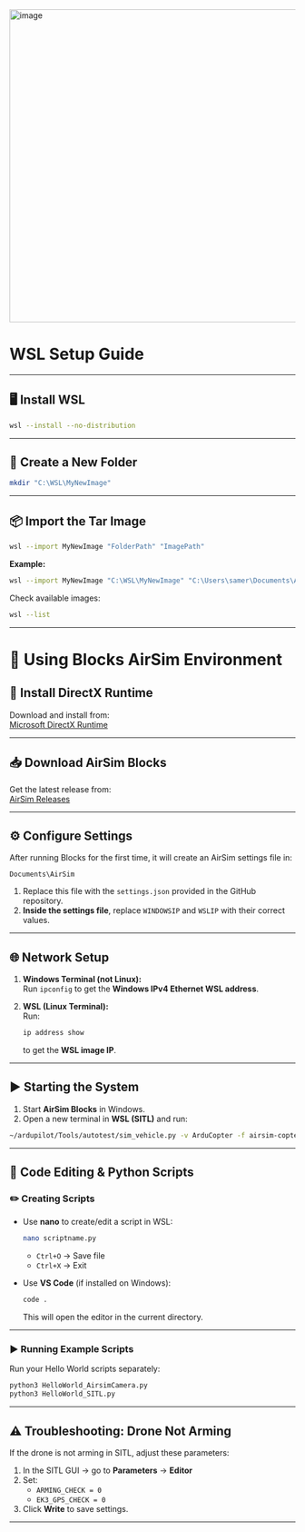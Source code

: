 <img width="976" height="551" alt="image" src="https://github.com/user-attachments/assets/f76fc739-809b-4473-9418-6fe07614c0cb" />



# WSL Setup Guide

---

## 🖥️ Install WSL
```bash
wsl --install --no-distribution
```

---

## 📂 Create a New Folder
```bash
mkdir "C:\WSL\MyNewImage"
```

---

## 📦 Import the Tar Image
```bash
wsl --import MyNewImage "FolderPath" "ImagePath"
```

**Example:**
```bash
wsl --import MyNewImage "C:\WSL\MyNewImage" "C:\Users\samer\Documents\AUB\AerialRobotics\mywsl.tar"
```

Check available images:
```bash
wsl --list
```

---

# 🚁 Using Blocks AirSim Environment

## 🔽 Install DirectX Runtime
Download and install from:  
[Microsoft DirectX Runtime](https://www.microsoft.com/en-us/download/details.aspx?id=35)

---

## 📥 Download AirSim Blocks
Get the latest release from:  
[AirSim Releases](https://github.com/microsoft/airsim/releases)

---

## ⚙️ Configure Settings
After running Blocks for the first time, it will create an AirSim settings file in:
```
Documents\AirSim
```

1. Replace this file with the `settings.json` provided in the GitHub repository.  
2. **Inside the settings file**, replace `WINDOWSIP` and `WSLIP` with their correct values.

---

## 🌐 Network Setup
1. **Windows Terminal (not Linux):**  
   Run `ipconfig` to get the **Windows IPv4 Ethernet WSL address**.

2. **WSL (Linux Terminal):**  
   Run:
   ```bash
   ip address show
   ```
   to get the **WSL image IP**.

---

## ▶️ Starting the System
1. Start **AirSim Blocks** in Windows.  
2. Open a new terminal in **WSL (SITL)** and run:

```bash
~/ardupilot/Tools/autotest/sim_vehicle.py -v ArduCopter -f airsim-copter --console --map \ -A "--sim-address=WINDOWSIP --sim-port-in=9002 --sim-port-out=9003"  --out udp:127.0.0.1:14550
```

---

## 📝 Code Editing & Python Scripts

### ✏️ Creating Scripts
- Use **nano** to create/edit a script in WSL:  
  ```bash
  nano scriptname.py
  ```
  - `Ctrl+O` → Save file  
  - `Ctrl+X` → Exit  

- Use **VS Code** (if installed on Windows):  
  ```bash
  code .
  ```
  This will open the editor in the current directory.
---

### ▶️ Running Example Scripts
Run your Hello World scripts separately:
```bash
python3 HelloWorld_AirsimCamera.py
python3 HelloWorld_SITL.py
```

---

## ⚠️ Troubleshooting: Drone Not Arming
If the drone is not arming in SITL, adjust these parameters:

1. In the SITL GUI → go to **Parameters** → **Editor**  
2. Set:
   - `ARMING_CHECK = 0`
   - `EK3_GPS_CHECK = 0`
3. Click **Write** to save settings.

---
